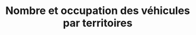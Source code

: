 ---
title: Nombre et occupation des véhicules par territoires
description: Cette carte représente les flux mensuels de trajets entre deux territoires. Les données sont issuent du registre de preuve de covoiturage. Dans cette source de données, un trajet correspond à un couple conducteur-passager
link: /cartes/occupation-vehicules
img: carte_occupation.png
---